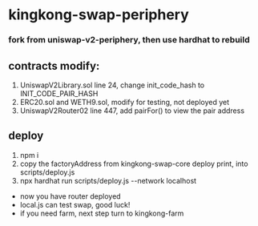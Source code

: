# kingkong-swap-periphery
### fork from uniswap-v2-periphery, then use hardhat to rebuild
## contracts modify:
1. UniswapV2Library.sol line 24, change init_code_hash to INIT_CODE_PAIR_HASH
2. ERC20.sol and WETH9.sol, modify for testing, not deployed yet
3. UniswapV2Router02 line 447, add pairFor() to view the pair address

## deploy
1. npm i
2. copy the factoryAddress from kingkong-swap-core deploy print, into scripts/deploy.js
3. npx hardhat run scripts/deploy.js --network localhost
- now you have router deployed
- local.js can test swap, good luck!
- if you need farm, next step turn to kingkong-farm

